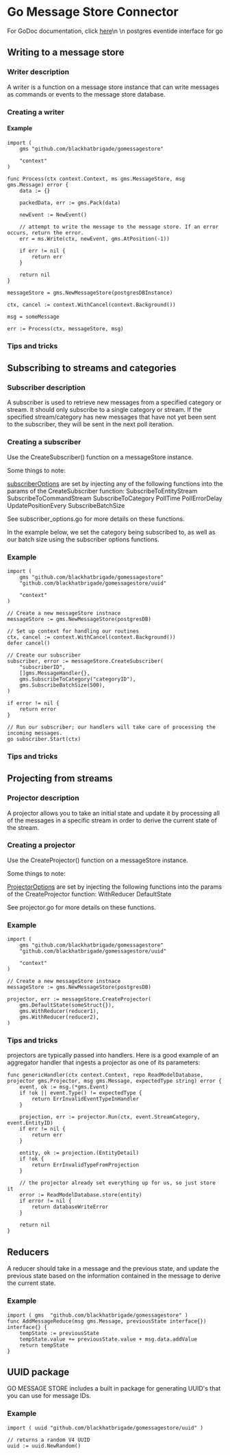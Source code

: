 # Go Message Store Connector
For GoDoc documentation, click [here](https://godoc.org/github.com/blackhatbrigade/gomessagestore)\n \n
postgres eventide interface for go

## Writing to a message store

### Writer description

A writer is a function on a message store instance that can write messages as commands or events to the message store database.

### Creating a writer

#### Example

```
import ( 
    gms "github.com/blackhatbrigade/gomessagestore"
    
    "context"
)

func Process(ctx context.Context, ms gms.MessageStore, msg gms.Message) error {
    data := {}

    packedData, err := gms.Pack(data)

    newEvent := NewEvent()

    // attempt to write the message to the message store. If an error occurs, return the error.
    err = ms.Write(ctx, newEvent, gms.AtPosition(-1))

    if err != nil {
        return err
    }

    return nil
}

messageStore = gms.NewMessageStore(postgresDBInstance)

ctx, cancel := context.WithCancel(context.Background())

msg = someMessage

err := Process(ctx, messageStore, msg)
```

### Tips and tricks

## Subscribing to streams and categories

### Subscriber description

A subscriber is used to retrieve new messages from a specified category or stream. It should only subscribe to a single category or stream. If the specified stream/category has new messages that have not yet been sent to the subscriber, they will be sent in the next poll iteration.

### Creating a subscriber

Use the CreateSubscriber() function on a messageStore instance.

Some things to note:

[subscriberOptions](https://godoc.org/github.com/blackhatbrigade/gomessagestore#SubscriberOption) are set by injecting any of the following functions into the params of the CreateSubscriber function:
    SubscribeToEntityStream
    SubscribeToCommandStream
    SubscribeToCategory
    PollTime
    PollErrorDelay
    UpdatePositionEvery
    SubscribeBatchSize

See subscriber_options.go for more details on these functions.

In the example below, we set the category being subscribed to, as well as our batch size using the subscriber options functions.

### Example

```
import (
    gms "github.com/blackhatbrigade/gomessagestore"
    "github.com/blackhatbrigade/gomessagestore/uuid"

    "context"
)

// Create a new messageStore instnace
messageStore := gms.NewMessageStore(postgresDB)

// Set up context for handling our routines
ctx, cancel := context.WithCancel(context.Background())
defer cancel()

// Create our subscriber
subscriber, error := messageStore.CreateSubscriber(
    "subscriberID", 
    []gms.MessageHandler{},
    gms.SubscribeToCategory("categoryID"),
    gms.SubscribeBatchSize(500),
)

if error != nil {
    return error
}

// Run our subscriber; our handlers will take care of processing the incoming messages.
go subscriber.Start(ctx)
```

### Tips and tricks

## Projecting from streams

### Projector description

A projector allows you to take an initial state and update it by processing all of the messages in a specific stream in order to derive the current state of the stream.

### Creating a projector

Use the CreateProjector() function on a messageStore instance.

Some things to note:

[ProjectorOptions](https://godoc.org/github.com/blackhatbrigade/gomessagestore#ProjectorOption) are set by injecting the following functions into the params of the CreateProjector function:
    WithReducer
    DefaultState

See projector.go for more details on these functions.

### Example

```
import (
    gms "github.com/blackhatbrigade/gomessagestore"
    "github.com/blackhatbrigade/gomessagestore/uuid"

    "context"
)

// Create a new messageStore instnace
messageStore := gms.NewMessageStore(postgresDB)

projector, err := messageStore.CreateProjector(
    gms.DefaultState(someStruct{}),
    gms.WithReducer(reducer1),
    gms.WithReducer(reducer2),
)
```

### Tips and tricks

projectors are typically passed into handlers. Here is a good example of an aggregator handler that ingests a projector as one of its parameters:

```
func genericHandler(ctx context.Context, repo ReadModelDatabase, projector gms.Projector, msg gms.Message, expectedType string) error {
	event, ok := msg.(*gms.Event)
	if !ok || event.Type() != expectedType {
		return ErrInvalidEventTypeInHandler
	}

	projection, err := projector.Run(ctx, event.StreamCategory, event.EntityID)
	if err != nil {
		return err
	}

	entity, ok := projection.(EntityDetail)
	if !ok {
		return ErrInvalidTypeFromProjection
	}

	// the projector already set everything up for us, so just store it
	error := ReadModelDatabase.store(entity)
    if error != nil {
        return databaseWriteError
    }

	return nil
}
```

## Reducers

A reducer should take in a message and the previous state, and update the previous state based on the information contained in the message to derive the current state.

### Example

```
import ( gms  "github.com/blackhatbrigade/gomessagestore" )
func AddMessageReduce(msg gms.Message, previousState interface{}) interface{} {
    tempState := previousState
    tempState.value += previousState.value + msg.data.addValue
    return tempState
}
```

## UUID package

GO MESSAGE STORE includes a built in package for generating UUID's that you can use for message IDs.

### Example
```
import ( uuid "github.com/blackhatbrigade/gomessagestore/uuid" )

// returns a random V4 UUID
uuid := uuid.NewRandom()
```